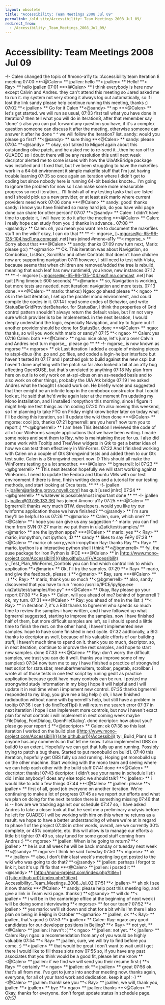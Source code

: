 ```yaml
---
layout: obsolete
title: "Accessibility: Team Meetings 2008 Jul 09"
permalink: /old_site/Accessibility:_Team_Meetings_2008_Jul_09/
redirect_from:
  - /Accessibility:_Team_Meetings_2008_Jul_09/
---
```


Accessibility: Team Meetings 2008 Jul 09
========================================

-!- Calen changed the topic of \#mono-a11y to: :Accessibility team Iteration 8 meeting
07:00
**\<@Calen\> **
jpallen: hello
**\< jpallen\> **
Hello!
**\< Ray\> **
hello jpallen
07:01
**\<@Calen\> **
i think everybody is here now except Calvin and Andres. they can't attend this meeting so Jared asked me to run it.
my system not very strong it always log out automatically, so if i lost the link sandy please help continue running this meeting, thanks :)
07:02
**\< jpallen\> **
Go for it Calen
**\<@sandy\> **
np
**\<@Calen\> **
let's get started. we will run as usual,
07:03
first tell what you have done in Iteration7 then tell what you will do in Iteration8, after that remember say 'done' :)
also you can put forward any question you have, if it's a complex question someone can discuss it after the meeting, otherwise someone can answer it after he done \^ \^
we will follow the Iteration7 list.
sandy: would you please go first?
**\<@sandy\> **
sure thing
**\<@Calen\> **
sandy: please
07:04
**\<@sandy\> **
okay, so I talked to Miguel again about this outstanding olive patch, and he asked me to re-send it...then he ran off to GUADEC so I doubt there will be any resolution this until next week
decriptor alerted me to some issues with how the UiaAtkBridge package was installed
and I fixed that, but I've been struggling to have the makefiles work in a 64-bit environment
it simple makefile stuff that I'm just having trouble learning
07:05
so once again an iteration where I didn't get to coding
but since nobody here is running 64-bit besides knocte...
I'm going to ignore the problem for now so I can make some more measurable progress
so next iteration...
I'll finish all of my testing tasks that are listed
and I should pick up a new provider, or at least ask mario where current providers need work
07:06
done
**\<@Calen\> **
sandy: good! thanks
sandy: i know you have finished so many hard job, do you have wiki page done can share for other person?
07:07
**\<@sandy\> **
Calen: I didn't have time to update it, I will have to do it after the meeting
**\<@Calen\> **
Calen: i really hope can study from you :) thanks in advance..
07:08
**\<@sandy\> **
Calen: oh, you mean you want me to document the makefiles stuff on the wiki?
okay, I can do that
** **
-!- mgorse\_ [\~mgorse@c-65-96-135-104.hsd1.ma.comcast .net] has joined \#mono-a11y
**\< mgorse\_\> **
Sorry about that
**\<@Calen\> **
sandy: thanks
07:09
now turn next, Mario: please go:)
**\<@mario\> **
Ok.
This iteration was about Navigation, so ComboBox, ListBox, ScrollBar and other Controls that doesn't have children now are supporting navigation
07:11
however, I still need to test with Vista, because seems that when children are removed/added the tree is rebuild, meaning that each leaf has new runtimeId, you know, new instances
07:12
** **
-!- mgorse [\~mgorse@c-65-96-135-104.hsd1.ma.comcast .net] has quit [Ping timeout: 600 seconds]
**\<@mario\> **
so, Navigation is working, but more tests are needed.
next iteration: navigation and more tests.
07:13
done.
**\<@Calen\> **
mario: thanks:)
Ngao: go ahead please
**\< ngao\> **
ok
in the last iteration, I set up the parallel mono environment, and could compile the codes in it.
07:14
I read some codes of Behavior, and write StatusBarGridProviderBehavior.
for StatusBar, I think the properties of Grid control pattern shouldn't always return the default value, but I'm not very sure which provider is to be implemented.
in the next iteration, I would deeply understand the logic, especially Navigation, and try to figure out if another provider should be done for StatusBar.
done
**\<@Calen\> **
ngao: thanks, so will you work with mario or sandy?
07:15
**\< ngao\> **
Calen: yes
07:16
Calen: both
**\<@Calen\> **
ngao: nice
okay, let's jump over Calvin and Andres
next turn mgorse\_, please go
** **
-!- mgorse\_ is now known as mgorse
**\< mgorse\> **
ok
Last iteration I added a couple of missing pieces to atspi-dbus (the .po and .pc files, and coded a login-helper interface but haven't tested it)
07:17
and I patched gok to build against the new cspi but haven't done anything with the patch so far
also looked a bit at an a11y bug affecting OpenSUSE, but that's unrelated to anything
07:18
My plan from here on out is to only work on at-spi-dbus on an as-needed basis and to also work on other things, probably the UIA Atk bridge
07:19
I've asked Andres what he thought I should work on. He briefly wrote and suggested that ther emight be an infinite loop in the combobox constructor that I could look at. He said that he'd write again later
at the moment I'm updating my Mono installation, and I installed ironpython this morning, since I figure it might help me test things as I'm coding
07:20
I'm also moving this weekend, so I'm planning to take FTO on Friday
might know better later on today what I'll be doing this iteration, so I'll update the wiki then
done
**\<@Calen\> **
mgorse: cool job, thanks
07:21
bgmerrell: are you here? now turn you to report :)
**\<@bgmerrell\> **
I am here
This iteration I reviewed the code of all of our WinForms sample applications that we have been writing. I made some notes and sent them to Ray, who is maintaining those for us.
I also did some work with Tooltip and TreeView widgets in Gtk to get a better idea of how we can test them effectively in WinForms.
07:22
And I finished working with Calen on a couple of Gtk Strongwind tests and added them to our Gtk test suite. Calen is a Strongwind expert now :D This should all make the WinForms testing go a lot smoother.
**\<@Calen\> **
bgmerrell: lol
07:23
**\<@bgmerrell\> **
This next iteration hopefully we will start working against WinForms. I need to update the Fedora and Ubuntu VMs with our test environment if there is time, finish writing docs and a tutorial for our testing methods, and start looking at Orca tests.
** **
-!- jpallen [\~jpallen@ariadne.provo.novell.com] has quit [used jmIrc]
07:24
**\<@bgmerrell\> **
whatever is possible/most important
done
** **
-!- jpallen [\~jpallen@137.65.133.36] has joined \#mono-a11y
07:25
**\<@Calen\> **
bgmerrell: thanks very much
BTW, developers, would you like try our winforms application those we have finished?
**\<@sandy\> **
I'm sure they'll be helpful to us
07:26
**\<@mario\> **
Calen, sure, which one?
**\<@Calen\> **
i hope you can give us any suggestion \^ \^
mario: you can find them from SVN
07:27
mario: we put them in uia2atk/test/samples/
**\<@mario\> **
are the ipython apps?
**\<@Calen\> **
mario: yes
**\< Ray\> **
mario, ironpython, not ipython, :D
**\* sandy **
likes to say FePy
07:28
**\<@Calen\> **
mario: oh sorry,yeah ironpython
Ray: thanks Ray
**\< Ray\> **
mario, ipython is a interactive python shell i think
**\<@bgmerrell\> **
fyi, the suse package for Iron Python is IPCE
**\<@Calen\> **
in [http://www.mono-project.com/Accessibilit]({{site.github.url}}/Accessibilit) y:\_Test\_Plan\_WinForms\_Controls you can find which control link to which application
**\<@mario\> **
Ok, I'll try the samples.
07:29
**\< Ray\> **
mario, and give the feedback, please :)
**\<@mario\> **
Ray, sure
**\<@Calen\> **
 :)
**\< Ray\> **
mario, thank you so much
**\<@bgmerrell\> **
also, sandy discovered that you have to run "mono /usr/lib/IPCE/ipy/ipy.exe uia2atk/test/samples/foo.py"
**\<@Calen\> **
Okay, Ray please go your report
07:30
**\< Ray\> **
Calen, will you ahead of me? behind of bgmerrell ?
ok, my turn.
07:31
**\<@Calen\> **
Ray: you ahead of me in the list :)
**\< Ray\> **
in iteration 7, it's a BIG thanks to bgmerrel who spends so much time to review the samples i have written,
and i have followed up what bgmerrel suggested, starting to improve the samples.
now i have finished half of them, but more difficult samples are left,
so i should spend a lilttle time to finish the rest. on the other hand, i haven't implemented new samples. hope to have some finished in next cycle.
07:32
addtionally, a BIG thanks to decriptor as well, because of his valuable efforts of our building stuff, i haven't much time to spend on it.
thank you so much, decriptor.
so, in next iteration, continue to improve the rest samples, and hope to start new samples.
done
07:33
**\<@Calen\> **
Ray: don't worry the difficult samples, we trust you can do it well. thanks you improve some of my samples:)
07:34
now turn me to say
i have finished a practice of strongwind test script for statusbar, menubar/menuitem, toolbar, pagetab, scrollbar.
i wrote all of those tests in one test script by runing gedit as practice application because gedit have many controls can be run.
i posted my strongwind study information in my blog i hope it will helpful and i will update it in real time when i implement new control.
07:35
thanks bgmerrell responded to my blog, you give me a big help :)
oh, i have finished radiobutton without name with bgmerrell's help, but still have a problem in tooltip
07:36
i can't do findToolTip() it will return me search error
07:37
in next iteration i hope i can implement more controls, but now i haven't exact plan for what controls i will implement in next coming week maybe 'FileDialog, FontDialog, OpenFileDialog'. done
decriptor: how about you? plese go your report :)
**\<@decriptor\> **
Calen: ok
07:38
so this last iteration I worked on the build plan ([http://www.mono-project.com/Accessibili]({{site.github.url}}/Accessibili) ty:\_Build\_Plan) so if anyone has any comments on that let me know. I also implemented OBS on build0 to an extent. Hopefully we can get that fully up and running. Possibly trying to patch a bug there. Started to put monobuild on build1.
07:40
this iteration, hopefully get OBS fully up and running. Hoping get monobuild up on the other machine. Start working with the mono team and seeing where we can help each other with the build stuff
07:41
done
**\<@Calen\> **
decriptor: thanks!
07:43
decriptor: i didn't see your name in schedule list:)
did i miss anybody? does any else topic we should talk?
**\< jpallen\> **
i would like to add a few things
07:44
**\<@Calen\> **
jpallen: please
**\< jpallen\> **
first of all, good job everyone on another iteration. We're continuing to make a lot of progress
07:45
as we report our efforts and what we plan on doing for the next iteration there is something missing
07:46
that is -- how are we tracking against our schedule
07:47
so, i have asked Andres to take a closer look at that
he sent me a preliminary analysis before he left for GUADEC
i will be working with him on this when he returns
as a result, we hope to have a better understanding of where we're at in regard to phase 1 of the project
07:48
in other words, overall, are we currently 30% complete, or 45% complete, etc.
this will allow is to manage our efforts a little bit tighter
07:49
so, stay tuned for some good stuff coming from Andres :)
**\< mgorse\> **
jpallen: When is he going to return?
**\< jpallen\> **
he is out all week
he will be back monday or tuesday next week
**\<@sandy\> **
mgorse: I think he said Tuesday
07:50
**\< mgorse\> **
ok
**\< jpallen\> **
also, i don't think last week's meeting log got posted to the wiki
who was going to do that?
**\<@sandy\> **
jpallen: perhaps I forgot to link it, but it's up
I'll fix that
**\<@Calen\> **
jpallen: i posted it
**\<@sandy\> **
[http://mono-project.com/index.php?title=]({{site.github.url}}/index.php?title=) Accessibility:\_Team\_Meetings\_2008\_Jul\_02
07:51
**\< jpallen\> **
ah
ok
i see it now
thanks
**\<@Calen\> **
sandy: please help post this meeting log, and give a link in Team wiki page. thanks:)
**\<@sandy\> **
will do
**\< jpallen\> **
i will be in the cambridge office at the beginning of next week
i will be doing some interviewing
**\< mgorse\> **
for our team?
07:52
**\< jpallen\> **
yes
mario: we'll sit down and chat for a bit while i'm there
i also plan on being in Beijing in October
**\<@mario\> **
jpallen, ok
**\< Ray\> **
jpallen, that's good :)
07:53
**\< jpallen\> **
Calen: Ray: ngao: any good candidates for our developer positions in Beijing?
**\< Ray\> **
not yet,
**\<@Calen\> **
jpallen: i havn't :(
**\< ngao\> **
jpallen: not yet.
**\< jpallen\> **
Calen: Ray: ngao: a recommendation from any of you would be highly valuable
07:54
**\< Ray\> **
jpallen, sure, we will try to find before you come. :)
**\< jpallen\> **
that would be great
i don't want to wait until i get there
i would like to fill those slots now
07:55
so, if you have any past associates that you think would be a good fit, please let me know
**\<@Calen\> **
jpallen: if we find we will send you their resume first:)
**\< Ray\> **
certainly
**\< ngao\> **
jpallen: ok
**\< jpallen\> **
great
07:56
ok. that's all from me. i've got to jump into another meeting now. thanks again, everyone, for all of your hard work and dedication. keep it up! :-)
**\<@Calen\> **
jpallen: thank! see you
**\< Ray\> **
jpallen, we will, thank you, jpallen
**\< jpallen\> **
bye
**\< ngao\> **
jpallen: thanks
**\<@Calen\> **
Okay, thanks for everyone. don't forget update status in schedule page.
07:57

